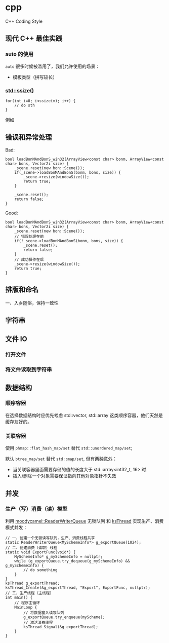 # cpp
C++ Coding Style

## 现代 C++ 最佳实践

### auto 的使用
`auto` 很多时候被滥用了，我们允许使用的场景：
* 模板类型（拼写较长）

### [std::ssize()](https://www.cppstories.com/2022/ssize-cpp20/)

```
for(int i=0; i<ssize(v); i++) {
    // do sth
}
```

例如

## 错误和异常处理
Bad:
```
bool loadBonMAndBonS_win32(ArrayView<const char> bonm, ArrayView<const char> bons, Vector2i size) {
    _scene.reset(new bon::Scene());
    if(_scene->loadBonMAndBonS(bonm, bons, size)) {
        _scene->resize(windowSize());
        return true;
    }

    _scene.reset();
    return false;
}
```
Good:
```
bool loadBonMAndBonS_win32(ArrayView<const char> bonm, ArrayView<const char> bons, Vector2i size) {
    _scene.reset(new bon::Scene());
    // 错误处理在前
    if(!_scene->loadBonMAndBonS(bonm, bons, size)) {
        _scene.reset();
        return false;
    }
    // 成功操作在后
    _scene->resize(windowSize());
    return true;
}
```
## 排版和命名

一、入乡随俗，保持一致性





## 字符串

## 文件 IO

### 打开文件

### 将文件读取到字符串

### 

## 数据结构

### 顺序容器

在选择数据结构时应优先考虑 std::vector, std::array 这类顺序容器，他们天然是缓存友好的。

### 关联容器

使用 `phmap::flat_hash_map/set` 替代 `std::unordered_map/set`; 

默认 `btree_map/set` 替代 `std::map/set`, 但有[两种意外](https://abseil.io/about/design/btree)：

* 当关联容器里面需要存储的值的长度大于 std::array<int32_t, 16> 时
* 插入/删除一个对象需要保证指向其他对象指针不失效

## 并发

### 生产（写）消费（读）模型

利用 [moodycamel::ReaderWriterQueue](https://github.com/cameron314/readerwriterqueue) 无锁队列 和 [ksThread](https://github.com/bonsmile/lxd/blob/main/threading.h) 实现生产、消费模式并发：

    // 一、创建一个无锁读写队列，生产、消费线程共享
    static ReaderWriterQueue<MySchemeInfo*> g_exportQueue(1024);
    // 二、创建消费（读取）线程
    static void ExportFunc(void*) {
        MySchemeInfo* g_mySchemeInfo = nullptr;
        while (g_exportQueue.try_dequeue(g_mySchemeInfo) && g_mySchemeInfo) {
            // do something
        }
    }
    ksThread g_exportThread;
    ksThread_Create(&g_exportThread, "Export", ExportFunc, nullptr);
    // 三、生产线程（主线程）
    int main() {
        // 程序主循环
        MainLoop {
            // 将数据塞入读写队列
            g_exportQueue.try_enqueue(myScheme);
            // 激活消费线程
            ksThread_Signal(&g_exportThread);
        }
    }
